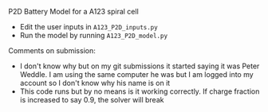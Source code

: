 P2D Battery Model for a A123 spiral cell
* Edit the user inputs in `A123_P2D_inputs.py`
* Run the model by running `A123_P2D_model.py`


Comments on submission:
* I don't know why but on my git submissions it started saying it was Peter Weddle. I am using the same computer he was but I am logged into my account so I don't know why his name is on it
* This code runs but by no means is it working correctly. If charge fraction is increased to say 0.9, the solver will break
